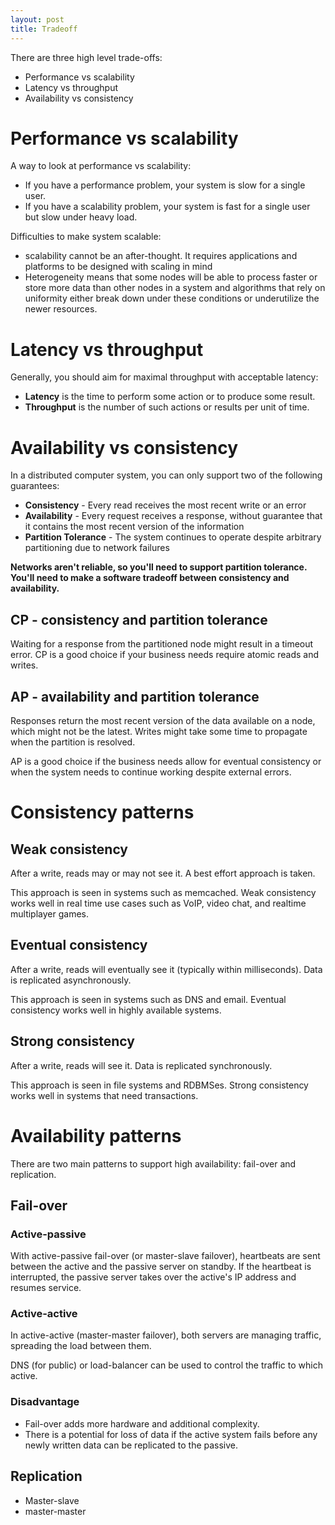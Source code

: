 ```yaml
---
layout: post
title: Tradeoff
---
```


There are three high level trade-offs:

- Performance vs scalability
- Latency vs throughput
- Availability vs consistency

# Performance vs scalability

A way to look at performance vs scalability:


- If you have a performance problem, your system is slow for a single user.
- If you have a scalability problem, your system is fast for a single user but slow under heavy load.

Difficulties to make system scalable:

- scalability cannot be an after-thought. It requires applications and platforms to be designed with scaling in mind
- Heterogeneity means that some nodes will be able to process faster or store more data than other nodes in a system and algorithms that rely on uniformity either break down under these conditions or underutilize the newer resources.

# Latency vs throughput

Generally, you should aim for maximal throughput with acceptable latency:
- **Latency** is the time to perform some action or to produce some result.
- **Throughput** is the number of such actions or results per unit of time.

# Availability vs consistency

In a distributed computer system, you can only support two of the following guarantees:

- **Consistency** - Every read receives the most recent write or an error
- **Availability** - Every request receives a response, without guarantee that it contains the most recent version of the information
- **Partition Tolerance** - The system continues to operate despite arbitrary partitioning due to network failures

**Networks aren't reliable, so you'll need to support partition tolerance. You'll need to make a software tradeoff between consistency and availability.**

## CP - consistency and partition tolerance

Waiting for a response from the partitioned node might result in a timeout error. CP is a good choice if your business needs require atomic reads and writes.

## AP - availability and partition tolerance

Responses return the most recent version of the data available on a node, which might not be the latest. Writes might take some time to propagate when the partition is resolved.

AP is a good choice if the business needs allow for eventual consistency or when the system needs to continue working despite external errors.

# Consistency patterns

## Weak consistency

After a write, reads may or may not see it. A best effort approach is taken.

This approach is seen in systems such as memcached. Weak consistency works well in real time use cases such as VoIP, video chat, and realtime multiplayer games. 

## Eventual consistency

After a write, reads will eventually see it (typically within milliseconds). Data is replicated asynchronously.

This approach is seen in systems such as DNS and email. Eventual consistency works well in highly available systems.

## Strong consistency

After a write, reads will see it. Data is replicated synchronously.

This approach is seen in file systems and RDBMSes. Strong consistency works well in systems that need transactions.

# Availability patterns

There are two main patterns to support high availability: fail-over and replication.

## Fail-over

### Active-passive

With active-passive fail-over (or master-slave failover), heartbeats are sent between the active and the passive server on standby. If the heartbeat is interrupted, the passive server takes over the active's IP address and resumes service.

### Active-active

In active-active (master-master failover), both servers are managing traffic, spreading the load between them.

DNS (for public) or load-balancer can be used to control the traffic to which active.


### Disadvantage

- Fail-over adds more hardware and additional complexity.
- There is a potential for loss of data if the active system fails before any newly written data can be replicated to the passive.

## Replication

- Master-slave
- master-master

